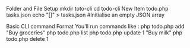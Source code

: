 

Folder and File Setup
mkdir toto-cli
cd todo-cli
New Item todo.php tasks.json
echo "[]" > tasks.json #Initialise an empty JSON array

Basic CLI command Format
You'll run commands like : 
php todo.php add "Buy groceries"
php todo.php list
php todo.php update 1 "Buy milk"
php todo.php delete 1